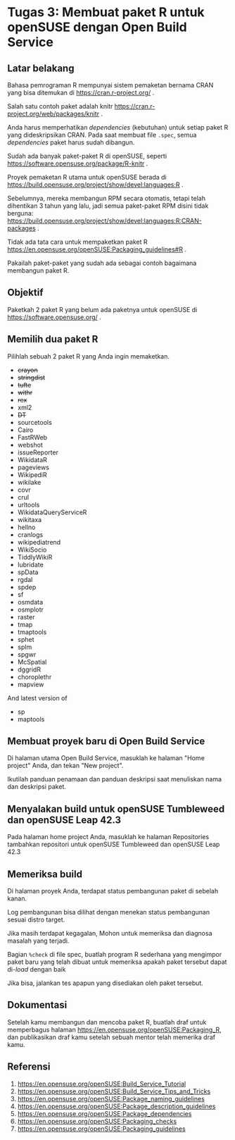 # Tugas 3: Membuat paket R untuk openSUSE dengan Open Build Service

## Latar belakang

Bahasa pemrograman R mempunyai sistem pemaketan bernama CRAN yang bisa ditemukan
di https://cran.r-project.org/ .

Salah satu contoh paket adalah knitr
https://cran.r-project.org/web/packages/knitr .

Anda harus memperhatikan *dependencies* (kebutuhan) untuk setiap paket R
yang dideskripsikan CRAN. Pada saat membuat file `.spec`, semua *dependencies*
paket harus sudah dibangun.

Sudah ada banyak paket-paket R di openSUSE, seperti
https://software.opensuse.org/package/R-knitr .

Proyek pemaketan R utama untuk openSUSE berada di
https://build.opensuse.org/project/show/devel:languages:R .

Sebelumnya, mereka membangun RPM secara otomatis, tetapi telah dihentikan
3 tahun yang lalu, jadi semua paket-paket RPM disini tidak berguna:
https://build.opensuse.org/project/show/devel:languages:R:CRAN-packages .

Tidak ada tata cara untuk mempaketkan paket R
https://en.opensuse.org/openSUSE:Packaging_guidelines#R .

Pakailah paket-paket yang sudah ada sebagai contoh bagaimana membangun paket R.

## Objektif

Paketkah 2 paket R yang belum ada paketnya untuk openSUSE di
https://software.opensuse.org/ .

## Memilih dua paket R

Pilihlah sebuah 2 paket R yang Anda ingin memaketkan.

- ~~crayon~~
- ~~stringdist~~
- ~~tufte~~
- ~~withr~~
- ~~rex~~
- xml2
- ~~DT~~
- sourcetools
- Cairo
- FastRWeb
- webshot
- issueReporter
- WikidataR
- pageviews
- WikipediR
- wikilake
- covr
- crul
- urltools
- WikidataQueryServiceR
- wikitaxa
- hellno
- cranlogs
- wikipediatrend
- WikiSocio
- TiddlyWikiR
- lubridate
- spData
- rgdal
- spdep
- sf
- osmdata
- osmplotr
- raster
- tmap
- tmaptools
- sphet
- splm
- spgwr
- McSpatial
- dggridR
- choroplethr
- mapview

And latest version of

- sp
- maptools

## Membuat proyek baru di Open Build Service

Di halaman utama Open Build Service, masuklah ke halaman "Home project" Anda,
dan tekan "New project".

Ikutilah panduan penamaan dan panduan deskripsi saat menuliskan nama dan deskripsi
paket.

## Menyalakan build untuk openSUSE Tumbleweed dan openSUSE Leap 42.3

Pada halaman home project Anda, masuklah ke halaman Repositories
tambahkan repositori untuk openSUSE Tumbleweed dan openSUSE Leap 42.3

## Memeriksa build

Di halaman proyek Anda, terdapat status pembangunan paket di sebelah kanan.

Log pembangunan bisa dilihat dengan menekan status pembangunan sesuai distro
target.

Jika masih terdapat kegagalan, Mohon untuk memeriksa dan diagnosa masalah yang
terjadi.

Bagian `%check` di file spec, buatlah program R sederhana yang mengimpor paket
baru yang telah dibuat untuk memeriksa apakah paket tersebut dapat di-*load*
dengan baik

Jika bisa, jalankan tes apapun yang disediakan oleh paket tersebut.

## Dokumentasi

Setelah kamu membangun dan mencoba paket R, buatlah draf untuk memperbagus
halaman https://en.opensuse.org/openSUSE:Packaging_R,
dan publikasikan draf kamu setelah sebuah mentor telah memerika draf kamu.

## Referensi

1. https://en.opensuse.org/openSUSE:Build_Service_Tutorial
2. https://en.opensuse.org/openSUSE:Build_Service_Tips_and_Tricks
3. https://en.opensuse.org/openSUSE:Package_naming_guidelines
4. https://en.opensuse.org/openSUSE:Package_description_guidelines
5. https://en.opensuse.org/openSUSE:Package_dependencies
6. https://en.opensuse.org/openSUSE:Packaging_checks
7. https://en.opensuse.org/openSUSE:Packaging_guidelines
